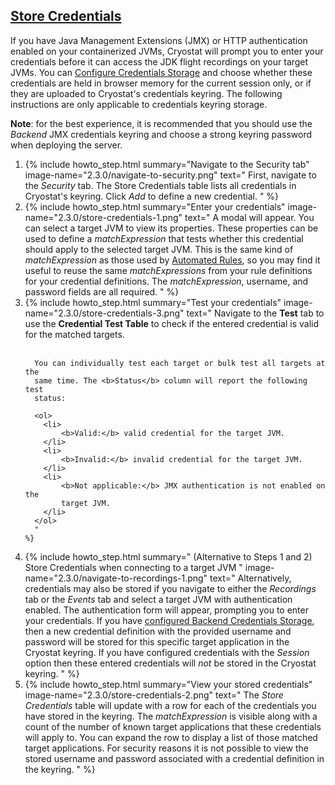 ## [Store Credentials](#store-credentials)
If you have Java Management Extensions (JMX) or HTTP authentication enabled on
your containerized JVMs, Cryostat will prompt you to enter your credentials
before it can access the JDK flight recordings on your target JVMs. You can
<a href="#configure-credentials-storage">Configure Credentials Storage</a> and
choose whether these credentials are held in browser memory for the current
session only, or if they are uploaded to Cryostat's credentials keyring. The
following instructions are only applicable to credentials keyring storage.

**Note**: for the best experience, it is recommended that you should use the
*Backend* JMX credentials keyring and choose a strong keyring password when
deploying the server.

<ol>
  <li>
    {% include howto_step.html
      summary="Navigate to the Security tab"
      image-name="2.3.0/navigate-to-security.png"
      text="
        First, navigate to the <i>Security</i> tab. The Store Credentials table
        lists all credentials in Cryostat's keyring. Click <i>Add</i> to define
        a new credential.
      "
    %}
  </li>
  <li>
    {% include howto_step.html
      summary="Enter your credentials"
      image-name="2.3.0/store-credentials-1.png"
      text="
          A modal will appear. You can select a target JVM to view its
          properties.
          These properties can be used to define a <i>matchExpression</i> that
          tests whether this credential should apply to the selected target JVM.
          This is the same kind of <i>matchExpression</i> as those used by
          <a href='#create-an-automated-rule'>Automated Rules</a>, so you may
          find it useful to reuse the same <i>matchExpressions</i> from your
          rule definitions for your credential definitions. The
          <i>matchExpression</i>, username, and password fields are all required.
      "
    %}
  </li>
  <li>
    {% include howto_step.html
      summary="Test your credentials"
      image-name="2.3.0/store-credentials-3.png"
      text="
      Navigate to the <b>Test</b> tab to use the <b>Credential Test Table</b>
      to check if the entered credential is valid for the matched targets.
      <br><br>

      You can individually test each target or bulk test all targets at the
      same time. The <b>Status</b> column will report the following test
      status:

      <ol>
        <li>
            <b>Valid:</b> valid credential for the target JVM.
        </li>
        <li>
            <b>Invalid:</b> invalid credential for the target JVM.
        </li>
        <li>
            <b>Not applicable:</b> JMX authentication is not enabled on the
            target JVM.
        </li>
      </ol>  
      "
    %}
  </li>
  <li>
    {% include howto_step.html
      summary="
          (Alternative to Steps 1 and 2) Store Credentials when connecting to a
          target JVM
          "
      image-name="2.3.0/navigate-to-recordings-1.png"
      text="
        Alternatively, credentials may also be stored if you navigate to either
        the <i>Recordings</i> tab or the <i>Events</i> tab and select a target
        JVM with authentication enabled. The authentication form will appear,
        prompting you to enter your credentials. If you have
        <a href='#configure-credentials-storage'>configured Backend Credentials Storage</a>,
        then a new credential definition with the provided username and
        password will be stored for this specific target application in the
        Cryostat keyring. If you have configured credentials with the
        <i>Session</i> option then these entered credentials will <i>not</i> be
        stored in the Cryostat keyring.
      "
    %}
  </li>
  <li>
    {% include howto_step.html
      summary="View your stored credentials"
      image-name="2.3.0/store-credentials-2.png"
      text="
        The <i>Store Credentials</i> table will update with a row for each of the credentials you have stored in the keyring. The <i>matchExpression</i> is visible along with a count of the number of known target applications that these credentials will apply to. You can expand the row to display a list of those matched target applications. For security reasons it is not possible to view the stored username and password associated with a credential definition in the keyring.
      "
    %}
  </li>
</ol>
